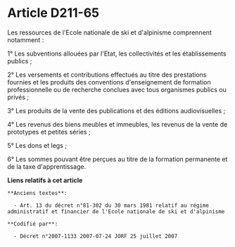 # Article D211-65

Les ressources de l'Ecole nationale de ski et d'alpinisme comprennent notamment :

1° Les subventions allouées par l'Etat, les collectivités et les établissements publics ;

2° Les versements et contributions effectués au titre des prestations fournies et les produits des conventions d'enseignement
de formation professionnelle ou de recherche conclues avec tous organismes publics ou privés ;

3° Les produits de la vente des publications et des éditions audiovisuelles ;

4° Les revenus des biens meubles et immeubles, les revenus de la vente de prototypes et petites séries ;

5° Les dons et legs ;

6° Les sommes pouvant être perçues au titre de la formation permanente et de la taxe d'apprentissage.

**Liens relatifs à cet article**

	**Anciens textes**:

	  - Art. 13 du décret n°81-302 du 30 mars 1981 relatif au régime administratif et financier de l'Ecole nationale de ski et d'alpinisme

	**Codifié par**:

	  - Décret n°2007-1133 2007-07-24 JORF 25 juillet 2007
